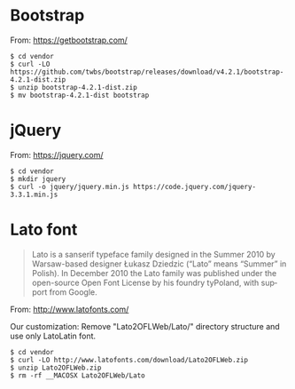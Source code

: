 # Bootstrap

From: https://getbootstrap.com/

```console
$ cd vendor
$ curl -LO https://github.com/twbs/bootstrap/releases/download/v4.2.1/bootstrap-4.2.1-dist.zip
$ unzip bootstrap-4.2.1-dist.zip
$ mv bootstrap-4.2.1-dist bootstrap
```

# jQuery

From: https://jquery.com/

```console
$ cd vendor
$ mkdir jquery
$ curl -o jquery/jquery.min.js https://code.jquery.com/jquery-3.3.1.min.js
```

# Lato font

> Lato is a sanserif type­face fam­ily designed in the Sum­mer 2010 by
> Warsaw-​​based designer Łukasz Dziedzic (“Lato” means “Sum­mer” in Pol­ish).
> In Decem­ber 2010 the Lato fam­ily was pub­lished under the open-​​source Open
> Font License by his foundry tyPoland, with sup­port from Google.

From: http://www.latofonts.com/

Our customization: Remove "Lato2OFLWeb/Lato/" directory structure and use only LatoLatin font.

```console
$ cd vendor
$ curl -LO http://www.latofonts.com/download/Lato2OFLWeb.zip
$ unzip Lato2OFLWeb.zip
$ rm -rf __MACOSX Lato2OFLWeb/Lato
```
